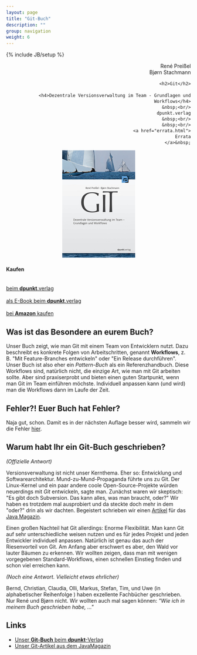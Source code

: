 ```yaml
---
layout: page
title: "Git-Buch"
description: ""
group: navigation
weight: 6
---
```

{% include JB/setup %}

<div class="row">
  <div class="span3" align="right">
  	René Preißel<br/>
  	Bjørn Stachmann<p/>
  	
  	<h2>Git</h2>
  	
		<h4>Dezentrale Versionsverwaltung im Team - Grundlagen und Workflows</h4>
		&nbsp;<br/>
		dpunkt.verlag
    &nbsp;<br/>
    &nbsp;<br/>
    <a href="errata.html">
      Errata
    </a>&nbsp;
  </div>
  <div class="span3" align="center">
  	<a href="http://www.dpunkt.de/buecher/3545/git.html">
		  <img src="buch-cover.jpg" alt="Git-Buch Cover"/>
		</a>
  </div>
  <div class="span3" align="left">
    <h4>Kaufen</h4>
		&nbsp;<br/>
		<a href="http://www.dpunkt.de/buecher/3545.html">
  		beim <strong>dpunkt</strong>.verlag<br/>
  	</a>
		&nbsp;<br/>
		<a href="http://www.dpunkt.de/buecher/4073/git.html">
  		als E-Book beim <strong>dpunkt</strong>.verlag<br/>
  	</a>
		&nbsp;<br/>
		<a href="http://www.amazon.de/gp/product/3898648001">
  		bei <strong>Amazon</strong> kaufen<br/>
  	</a>
  	
 </div>
</div>

Was ist das Besondere an eurem Buch?
------------------------------------

Unser Buch zeigt, wie man Git mit einem Team von Entwicklern nutzt.
Dazu beschreibt es konkrete Folgen von Arbeitschritten,
genannt **Workflows**, z. B. "Mit Feature-Branches entwickeln"
oder "Ein Release durchführen". Unser Buch ist also eher
ein *Pattern-Buch* als ein Referenzhandbuch. 
Diese Workflows sind, natürlich nicht,
die einzige Art, wie man mit Git arbeiten sollte. Aber sind 
praxiserprobt und bieten einen guten Startpunkt, wenn man Git
im Team einführen möchste. Individuell anpassen kann (und wird)
man die Workflows dann im Laufe der Zeit.  

Fehler?! Euer Buch hat Fehler?
-----------------------------

Naja gut, schon. Damit es in der nächsten Auflage besser wird, sammeln wir die Fehler [hier](errata.html).

Warum habt Ihr ein Git-Buch geschrieben?
----------------------------------------

*(Offizielle Antwort)*

Versionsverwaltung ist nicht unser Kernthema. 
Eher so: Entwicklung und Softwarearchitektur.
Mund-zu-Mund-Propaganda führte uns zu Git.
Der Linux-Kernel und ein paar andere coole Open-Source-Projekte
würden neuerdings mit *Git* entwickeln, sagte man.
Zunächst waren wir skeptisch: 
"Es gibt doch Subversion. Das kann alles, was man braucht, oder?"
Wir haben es trotzdem mal ausprobiert und da steckte doch mehr
in dem "oder?" drin als wir dachten. Begeistert schrieben wir einen
[Artikel][git-artikel] für das [Java Magazin](http://www.javamagazin.de/).

Einen großen Nachteil hat Git allerdings: Enorme Flexibilität.
Man kann Git auf sehr unterschiedliche weisen nutzen und
es für jedes Projekt und jeden Entwickler individuell anpassen.
Natürlich ist genau das auch der Riesenvorteil von Git.
Am Anfang aber erschwert es aber, den Wald vor lauter Bäumen zu erkennen.
Wir wollten zeigen, dass man mit wenigen vorgegebenen Standard-Workflows,
einen schnellen Einstieg finden und schon viel erreichen kann.

*(Noch eine Antwort. Vielleicht etwas ehrlicher)*

Bernd, Christian, Claudia, Olli, Markus, Stefan, Tim, und Uwe 
(in alphabetischer Reihenfolge ) haben exzellente Fachbücher geschrieben.
Nur René und Bjørn nicht. Wir wollten auch mal sagen können:
*"Wie ich in meinem Buch geschrieben habe, ..."*

Links
-----

 * [Unser **Git-Buch** beim **dpunkt**-Verlag][git-buch-dpunkt]
 * [Unser Git-Artikel aus dem JavaMagazin][git-artikel]

[git-buch-dpunkt]: http://www.dpunkt.de/buecher/3545.html
[git-artikel]: http://it-republik.de/jaxenter/artikel/Wird-Git-Subversion-beerben-3244.html

